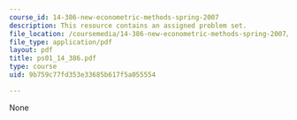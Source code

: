 ```yaml
---
course_id: 14-386-new-econometric-methods-spring-2007
description: This resource contains an assigned problem set.
file_location: /coursemedia/14-386-new-econometric-methods-spring-2007/9b759c77fd353e33685b617f5a055554_ps01_14_386.pdf
file_type: application/pdf
layout: pdf
title: ps01_14_386.pdf
type: course
uid: 9b759c77fd353e33685b617f5a055554

---
```

None